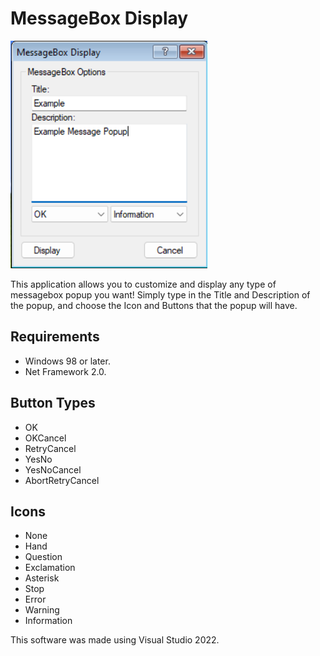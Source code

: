 # MessageBox Display

![alt text](https://github.com/BonziBUDDYVirus0499/MessageBox-Display/blob/main/program-screenshot.png "Program") ﻿

This application allows you to customize and display any type of messagebox popup you want! Simply type in the Title and Description of the popup, and choose the Icon and Buttons that the popup will have.
﻿
## Requirements
- Windows 98 or later.
- Net Framework 2.0.

## Button Types
- OK
- OKCancel
- RetryCancel
- YesNo
- YesNoCancel
- AbortRetryCancel

## Icons
- None
- Hand
- Question
- Exclamation
- Asterisk
- Stop
- Error
- Warning
- Information

This software was made using Visual Studio 2022.
